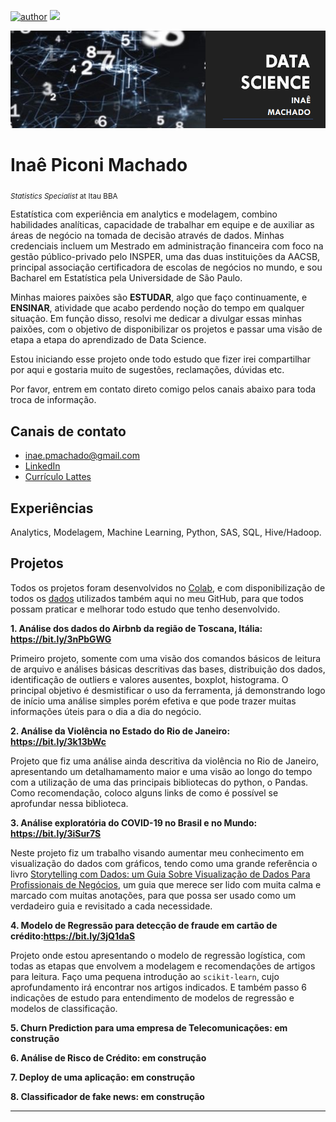 [![author](https://img.shields.io/badge/author-inaemachado-red.svg)](https://www.linkedin.com/in/inaepmachado) [![](https://img.shields.io/badge/python-3.7+-blue.svg)](https://www.python.org/downloads/release/python-365/)

<p align="center">
  <img src="banner.png" >
</p>

# Inaê Piconi Machado
<sub>*Statistics Specialist* at Itau BBA</sub>

Estatística com experiência em analytics e modelagem, combino habilidades analíticas, capacidade de trabalhar em equipe e de auxiliar as áreas de negócio na tomada de decisão através de dados.
Minhas credenciais incluem um Mestrado em administração financeira com foco na gestão público-privado pelo INSPER, uma das duas instituições da AACSB, principal associação certificadora de escolas de negócios no mundo, e sou Bacharel em Estatística pela Universidade de São Paulo.

Minhas maiores paixões são **ESTUDAR**, algo que faço continuamente, e **ENSINAR**, atividade que acabo perdendo noção do tempo em qualquer situação. Em função disso, resolvi me dedicar a divulgar essas minhas paixões, com o objetivo de disponibilizar os projetos e passar uma visão de etapa a etapa do aprendizado de Data Science. 

Estou iniciando esse projeto onde todo estudo que fizer irei compartilhar por aqui e gostaria muito de sugestões, reclamações, dúvidas etc.

Por favor, entrem em contato direto comigo pelos canais abaixo para toda troca de informação.


## Canais de contato

* inae.pmachado@gmail.com
* [LinkedIn](https://www.linkedin.com/in/inaepmachado)
* [Currículo Lattes](http://lattes.cnpq.br/2150291235267988)


## Experiências

Analytics, Modelagem, Machine Learning, Python, SAS, SQL, Hive/Hadoop.


## Projetos

  Todos os projetos foram desenvolvidos no [Colab](https://colab.research.google.com/notebooks/intro.ipynb), e com disponibilização de todos os [dados](https://github.com/inaepmachado/DataSet) utilizados também aqui no meu GitHub, para que todos possam praticar e melhorar todo estudo que tenho desenvolvido.

**1. Análise dos dados do Airbnb da região de Toscana, Itália: https://bit.ly/3nPbGWG**

   Primeiro projeto, somente com uma visão dos comandos básicos de leitura de arquivo e análises básicas descritivas das bases, distribuição dos dados, identificação de outliers e valores ausentes, boxplot, histograma. O principal objetivo é desmistificar o uso da ferramenta, já demonstrando logo de início uma análise simples porém efetiva e que pode trazer muitas informações úteis para o dia a dia do negócio.

**2. Análise da Violência no Estado do Rio de Janeiro: https://bit.ly/3k13bWc**

  Projeto que fiz uma análise ainda descritiva da violência no Rio de Janeiro, apresentando um detalhamamento maior e uma visão ao longo do tempo com a utilização de uma das principais bibliotecas do python, o Pandas. Como recomendação, coloco alguns links de como é possível se aprofundar nessa biblioteca.

**3. Análise exploratória do COVID-19 no Brasil e no Mundo: https://bit.ly/3iSur7S**

  Neste projeto fiz um trabalho visando aumentar meu conhecimento em visualização do dados com gráficos, tendo como uma grande referência o livro [Storytelling com Dados: um Guia Sobre Visualização de Dados Para Profissionais de Negócios](https://www.amazon.com.br/Storytelling-com-Dados-Visualiza%C3%A7%C3%A3o-Profissionais/dp/8550804681), um guia que merece ser lido com muita calma e marcado com muitas anotações, para que possa ser usado como um verdadeiro guia e revisitado a cada necessidade.

**4. Modelo de Regressão para detecção de fraude em cartão de crédito:https://bit.ly/3jQ1daS**

   Projeto onde estou apresentando o modelo de regressão logística, com todas as etapas que envolvem a modelagem e recomendações de artigos para leitura. Faço uma pequena introdução ao `scikit-learn`, cujo aprofundamento irá encontrar nos artigos indicados. E também passo 6 indicações de estudo para entendimento de modelos de regressão e modelos de classificação.
   
**5. Churn Prediction para uma empresa de Telecomunicações: em construção**

**6. Análise de Risco de Crédito: em construção**

**7. Deploy de uma aplicação: em construção**

**8. Classificador de fake news: em construção**






---
